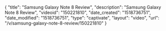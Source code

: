 {
    "title": "Samsung Galaxy Note 8 Review",
    "description": "Samsung Galaxy Note 8 Review",
    "videoid": "150221810",
    "date_created": "1518736751",
    "date_modified": "1518736751",
    "type": "captivate",
    "layout": "video",
    "url": "\/v\/samsung-galaxy-note-8-review\/150221810"
}